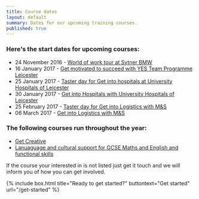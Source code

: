 ```yaml
---
title: Course dates
layout: default
summary: Dates for our upcoming training courses.
published: true
---
```


### Here's the start dates for upcoming courses:

- 24 November 2016 - [World of work tour at Sytner BMW](/what-you-can-do/explore-the-world-of-work)
- 16 January 2017 - [Get motivated to succeed with YES Team Programme Leicester](/what-you-can-do/get-motivated-to-succeed)
- 25 January 2017 - [Taster day for Get into hospitals at University Hospitals of Leicester](/what-you-can-do/get-hands-on-experience-and-access-to-jobs)
- 30 January 2017 - [Get into Hospitals with University Hospitals of Leicester](/what-you-can-do/get-hands-on-experience-and-access-to-jobs)
- 25 February 2017 - [Taster day for Get into Logistics with M&S](/what-you-can-do/get-hands-on-experience-and-access-to-jobs)
- 06 March 2017 - [Get into Logistics with M&S](/what-you-can-do/get-hands-on-experience-and-access-to-jobs)

### The following courses run throughout the year:

- [Get Creative](/what-you-can-do/get-creative)
- [Lanuaguage and cultural support for GCSE Maths and English and functional skills](/what-you-can-do/yes-specialised-support-services)


If the course your interested in is not listed just get it touch and we will inform you of how you can get involved.

{% include box.html title="Ready to get started?" buttontext="Get started" url="/get-started" %}
